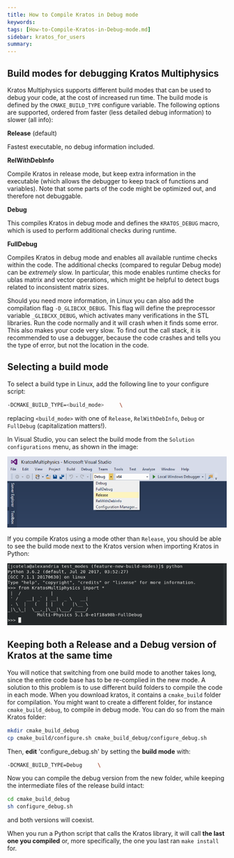 ```yaml
---
title: How to Compile Kratos in Debug mode
keywords: 
tags: [How-to-Compile-Kratos-in-Debug-mode.md]
sidebar: kratos_for_users
summary: 
---
```


## Build modes for debugging Kratos Multiphysics

Kratos Multiphysics supports different build modes that can be used to debug your code, at the cost of increased run time. The build mode is defined by the `CMAKE_BUILD_TYPE` configure variable. The following options are supported, ordered from faster (less detailed debug information) to slower (all info):

**Release** (default)

Fastest executable, no debug information included.

**RelWithDebInfo**

Compile Kratos in release mode, but keep extra information in the executable (which allows the debugger to keep track of functions and variables). Note that some parts of the code might be optimized out, and therefore not debuggable.

**Debug**

This compiles Kratos in debug mode and defines the `KRATOS_DEBUG` macro, which is used to perform additional checks during runtime.

**FullDebug** 

Compiles Kratos in debug mode and enables all available runtime checks within the code. The additional checks (compared to regular Debug mode) can be _extremely_ slow. In particular, this mode enables runtime checks for ublas matrix and vector operations, which might be helpful to detect bugs related to inconsistent matrix sizes.

Should you need more information, in Linux you can also add the compilation flag `-D_GLIBCXX_DEBUG`. This flag will define the preprocessor variable `_GLIBCXX_DEBUG`, which activates many verifications in the STL libraries. Run the code normally and it will crash when it finds some error. This also makes your code very slow. To find out the call stack, it is recommended to use a debugger, because the code crashes and tells you the type of error, but not the location in the code. 

## Selecting a build mode

To select a build type in Linux, add the following line to your configure script:

```sh
-DCMAKE_BUILD_TYPE=<build_mode>     \
```

replacing `<build_mode>` with one of `Release`, `RelWithDebInfo`, `Debug` or `FullDebug` (capitalization matters!).

In Visual Studio, you can select the build mode from the `Solution configurations` menu, as shown in the image:

![Build mode selection in Visual Studio](https://raw.githubusercontent.com/KratosMultiphysics/Documentation/master/Wiki_files/How_to_Compile_Kratos_in_Debug_mode/build_modes_win.png)

If you compile Kratos using a mode other than `Release`, you should be able to see the build mode next to the Kratos version when importing Kratos in Python:

![Running in debug mode](https://raw.githubusercontent.com/KratosMultiphysics/Documentation/master/Wiki_files/How_to_Compile_Kratos_in_Debug_mode/fulldebug_mode.png)

## Keeping both a Release and a Debug version of Kratos at the same time

You will notice that switching from one build mode to another takes long, since the entire code base has to be re-complied in the new mode. A solution to this problem is to use different build folders to compile the code in each mode. When you download kratos, it contains a `cmake_build` folder for compilation. You might want to create a different folder, for instance `cmake_build_debug`, to compile in debug mode. You can do so from the main Kratos folder: 

```sh
mkdir cmake_build_debug
cp cmake_build/configure.sh cmake_build_debug/configure_debug.sh
```

Then, **edit** 'configure_debug.sh' by setting the **build mode** with: 

```sh
-DCMAKE_BUILD_TYPE=Debug     \
```

Now you can compile the debug version from the new folder, while keeping the intermediate files of the release build intact: 

```sh
cd cmake_build_debug
sh configure_debug.sh
```

and both versions will coexist.

When you run a Python script that calls the Kratos library, it will call **the last one you compiled** or, more specifically, the one you last ran `make install` for. 
